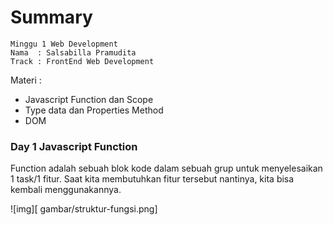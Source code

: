 # Summary
```
Minggu 1 Web Development
Nama  : Salsabilla Pramudita
Track : FrontEnd Web Development
```
Materi :
- Javascript Function dan Scope
- Type data dan Properties Method
- DOM

### Day 1 Javascript Function
Function adalah sebuah blok kode dalam sebuah grup untuk menyelesaikan 1 task/1 fitur. Saat kita membutuhkan fitur tersebut nantinya, kita bisa kembali menggunakannya.

![img][ gambar/struktur-fungsi.png]
